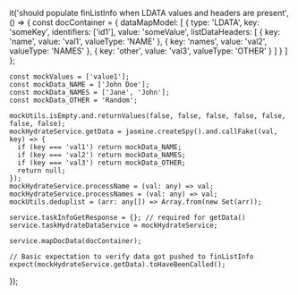 
it('should populate finListInfo when LDATA values and headers are present', () => {
    const docContainer = {
      dataMapModel: [
        {
          type: 'LDATA',
          key: 'someKey',
          identifiers: ['id1'],
          value: 'someValue',
          listDataHeaders: [
            { key: 'name', value: 'val1', valueType: 'NAME' },
            { key: 'names', value: 'val2', valueType: 'NAMES' },
            { key: 'other', value: 'val3', valueType: 'OTHER' }
          ]
        }
      ]
    };

    const mockValues = ['value1'];
    const mockData_NAME = ['John Doe'];
    const mockData_NAMES = ['Jane', 'John'];
    const mockData_OTHER = 'Random';

    mockUtils.isEmpty.and.returnValues(false, false, false, false, false, false, false);
    mockHydrateService.getData = jasmine.createSpy().and.callFake((val, key) => {
      if (key === 'val1') return mockData_NAME;
      if (key === 'val2') return mockData_NAMES;
      if (key === 'val3') return mockData_OTHER;
      return null;
    });
    mockHydrateService.processName = (val: any) => val;
    mockHydrateService.processNames = (val: any) => val;
    mockUtils.deduplist = (arr: any[]) => Array.from(new Set(arr));

    service.taskInfoGetResponse = {}; // required for getData()
    service.taskHydrateDataService = mockHydrateService;

    service.mapDocData(docContainer);

    // Basic expectation to verify data got pushed to finListInfo
    expect(mockHydrateService.getData).toHaveBeenCalled();
  });
